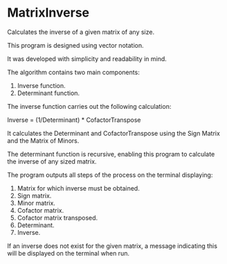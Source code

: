 # MatrixInverse
Calculates the inverse of a given matrix of any size.

This program is designed using vector notation.

It was developed with simplicity and readability in mind.

The algorithm contains two main components: 
1. Inverse function.
2. Determinant function. 

The inverse function carries out the following calculation: 

Inverse = (1/Determinant) * CofactorTranspose

It calculates the Determinant and CofactorTranspose using the Sign Matrix and the Matrix of Minors. 

The determinant function is recursive, enabling this program to calculate the inverse of any sized matrix.

The program outputs all steps of the process on the terminal displaying:
1. Matrix for which inverse must be obtained.
2. Sign matrix.
3. Minor matrix.
4. Cofactor matrix.
5. Cofactor matrix transposed.
6. Determinant.
7. Inverse.

If an inverse does not exist for the given matrix, a message indicating this will be displayed on the terminal when run.


